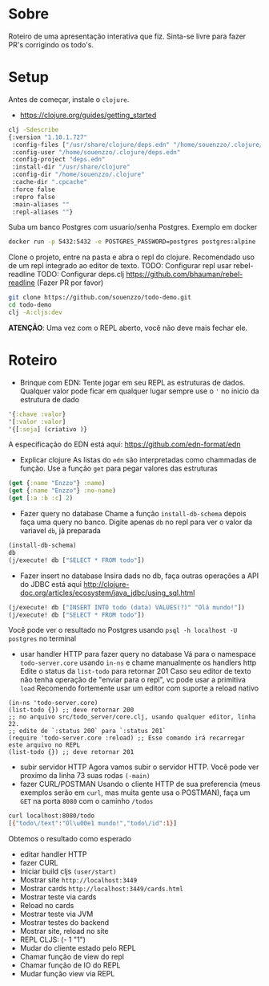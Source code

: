 # Sobre
Roteiro de uma apresentação interativa que fiz.
Sinta-se livre para fazer PR's corrigindo os todo's.

# Setup
Antes de começar, instale o `clojure`.
- https://clojure.org/guides/getting_started
```bash
clj -Sdescribe
{:version "1.10.1.727"
 :config-files ["/usr/share/clojure/deps.edn" "/home/souenzzo/.clojure/deps.edn" "deps.edn" ]
 :config-user "/home/souenzzo/.clojure/deps.edn"
 :config-project "deps.edn"
 :install-dir "/usr/share/clojure"
 :config-dir "/home/souenzzo/.clojure"
 :cache-dir ".cpcache"
 :force false
 :repro false
 :main-aliases ""
 :repl-aliases ""}
```
Suba um banco Postgres com usuario/senha Postgres. Exemplo em docker
```bash
docker run -p 5432:5432 -e POSTGRES_PASSWORD=postgres postgres:alpine
```
Clone o projeto, entre na pasta e abra o repl do clojure.
Recomendado uso de um repl integrado ao editor de texto.
TODO: Configurar repl usar rebel-readline
TODO: Configurar deps.clj
https://github.com/bhauman/rebel-readline (Fazer PR por favor)
```bash
git clone https://github.com/souenzzo/todo-demo.git
cd todo-demo
clj -A:cljs:dev
```

**ATENÇÃO**: Uma vez com o REPL aberto, você não deve mais fechar ele.

# Roteiro
- Brinque com EDN:
Tente jogar em seu REPL as estruturas de dados. Qualquer valor pode ficar em qualquer lugar
sempre use o `'` no inicio da estrutura de dado
```clojure
'{:chave :valor}
'[:valor :valor]
'{[:seja] (criativo )}
```
A especificação do EDN está aqui: https://github.com/edn-format/edn
- Explicar clojure
As listas do `edn` são interpretadas como chammadas de função. Use a função `get` para pegar valores das estruturas
```clojure
(get {:name "Enzzo"} :name)
(get {:name "Enzzo"} :no-name)
(get [:a :b :c] 2)
```
- Fazer query no database
Chame a função `install-db-schema` depois faça uma query no banco.
Digite apenas `db` no repl para ver o valor da variavel `db`, já preparada
```clojure
(install-db-schema)
db
(j/execute! db ["SELECT * FROM todo"])
```
- Fazer insert no database
Insira dads no db, faça outras operações
a API do JDBC está aqui
http://clojure-doc.org/articles/ecosystem/java_jdbc/using_sql.html
```clojure
(j/execute! db ["INSERT INTO todo (data) VALUES(?)" "Olá mundo!"])
(j/execute! db ["SELECT * FROM todo"])
```
Você pode ver o resultado no Postgres usando `psql -h localhost -U postgres` no terminal
- usar handler HTTP para fazer query no database
Vá para o namespace `todo-server.core` usando `in-ns` e chame manualmente os handlers http
Edite o status da `list-todo` para retornar 201
Caso seu editor de texto não tenha operação de "enviar para o repl", vc pode usar a primitiva `load`
Recomendo fortemente usar um editor com suporte a reload nativo
```
(in-ns 'todo-server.core)
(list-todo {}) ;; deve retornar 200
;; no arquivo src/todo_server/core.clj, usando qualquer editor, linha 22.
;; edite de `:status 200` para `:status 201`
(require 'todo-server.core :reload) ;; Esse comando irá recarregar este arquivo no REPL
(list-todo {}) ;; deve retornar 201
```

- subir servidor HTTP
Agora vamos subir o servidor HTTP. Você pode ver proximo da linha 73 suas rodas
`(-main)`
- fazer CURL/POSTMAN
Usando o cliente HTTP  de sua preferencia (meus exemplos serão em `curl`, mas muita gente usa o POSTMAN), 
faça um `GET` na porta `8080` com o caminho `/todos`
```bash
curl localhost:8080/todo
[{"todo\/text":"Ol\u00e1 mundo!","todo\/id":1}]
```

Obtemos o resultado como esperado
- editar handler HTTP
- fazer CURL
- Iniciar build cljs
`(user/start)`
- Mostrar site `http://localhost:3449`
- Mostrar cards `http://localhost:3449/cards.html`
- Mostrar teste via cards
- Reload no cards
- Mostrar teste via JVM
- Mostrar testes do backend
- Mostrar site, reload no site
- REPL CLJS: (- 1 "1")
- Mudar do cliente estado pelo REPL
- Chamar função de view do repl
- Chamar função de IO do REPL
- Mudar função view via REPL

